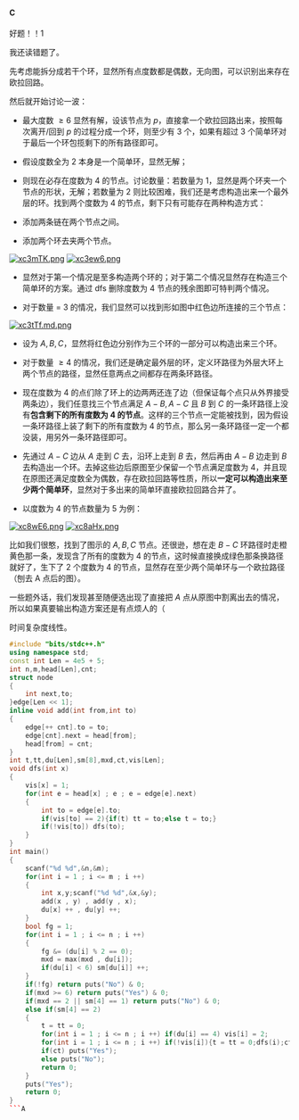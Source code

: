 #### C

好题！！1

我还读错题了。

先考虑能拆分成若干个环，显然所有点度数都是偶数，无向图，可以识别出来存在欧拉回路。

然后就开始讨论一波：

- 最大度数 $\geq 6$ 显然有解，设该节点为 $p$，直接拿一个欧拉回路出来，按照每次离开/回到 $p$ 的过程分成一个环，则至少有 $3$ 个，如果有超过 $3$ 个简单环对于最后一个环包揽剩下的所有路径即可。

- 假设度数全为 $2$ 本身是一个简单环，显然无解；

- 则现在必存在度数为 $4$ 的节点。讨论数量：若数量为 $1$，显然是两个环夹一个节点的形状，无解；若数量为 $2$ 则比较困难，我们还是考虑构造出来一个最外层的环。找到两个度数为 $4$ 的节点，剩下只有可能存在两种构造方式：

- 添加两条链在两个节点之间。

- 添加两个环去夹两个节点。

[![xc3mTK.png](https://s1.ax1x.com/2022/10/21/xc3mTK.png)](https://imgse.com/i/xc3mTK)
[![xc3ew6.png](https://s1.ax1x.com/2022/10/21/xc3ew6.png)](https://imgse.com/i/xc3ew6)

- 显然对于第一个情况是至多构造两个环的；对于第二个情况显然存在构造三个简单环的方案。通过 dfs 删除度数为 $4$ 节点的残余图即可特判两个情况。

- 对于数量 $=$ $3$ 的情况，我们显然可以找到形如图中红色边所连接的三个节点：

[![xc3tTf.md.png](https://s1.ax1x.com/2022/10/21/xc3tTf.md.png)](https://imgse.com/i/xc3tTf)

- 设为 $A,B,C$，显然将红色边分别作为三个环的一部分可以构造出来三个环。

- 对于数量 $\geq4$ 的情况，我们还是确定最外层的环，定义环路径为外层大环上两个节点的路径，显然任意两点之间都存在两条环路径。

- 现在度数为 $4$ 的点们除了环上的边两两还连了边（但保证每个点只从外界接受两条边），我们任意找三个节点满足 $A-B,A-C$ 且 $B$ 到 $C$ 的一条环路径上没有**包含剩下的所有度数为 $4$ 的节点**。这样的三个节点一定能被找到，因为假设一条环路径上装了剩下的所有度数为 $4$ 的节点，那么另一条环路径一定一个都没装，用另外一条环路径即可。


- 先通过 $A-C$ 边从 $A$ 走到 $C$ 去，沿环上走到 $B$ 去，然后再由 $A-B$ 边走到 $B$ 去构造出一个环。去掉这些边后原图至少保留一个节点满足度数为 $4$，并且现在原图还满足度数全为偶数，存在欧拉回路等性质，所以**一定可以构造出来至少两个简单环**，显然对于多出来的简单环直接欧拉回路合并了。

- 以度数为 $4$ 的节点数量为 $5$ 为例：

[![xc8wE6.png](https://s1.ax1x.com/2022/10/21/xc8wE6.png)](https://imgse.com/i/xc8wE6)
[![xc8aHx.png](https://s1.ax1x.com/2022/10/21/xc8aHx.png)](https://imgse.com/i/xc8aHx)

比如我们很憨，找到了图示的 $A,B,C$ 节点。还很逊，想在走 $B-C$ 环路径时走橙黄色那一条，发现含了所有的度数为 $4$ 的节点，这时候直接换成绿色那条换路径就好了，生下了 $2$ 个度数为 $4$ 的节点，显然存在至少两个简单环与一个欧拉路径（刨去 A 点后的图）。


一些题外话，我们发现甚至随便选出现了直接把 $A$ 点从原图中割离出去的情况，所以如果真要输出构造方案还是有点烦人的（

时间复杂度线性。

```cpp
#include "bits/stdc++.h"
using namespace std;
const int Len = 4e5 + 5;
int n,m,head[Len],cnt;
struct node
{
	int next,to;
}edge[Len << 1];
inline void add(int from,int to)
{
	edge[++ cnt].to = to;
	edge[cnt].next = head[from];
	head[from] = cnt;
}
int t,tt,du[Len],sm[8],mxd,ct,vis[Len];
void dfs(int x)
{
	vis[x] = 1;
	for(int e = head[x] ; e ; e = edge[e].next)
	{
		int to = edge[e].to;
		if(vis[to] == 2){if(t) tt = to;else t = to;}
		if(!vis[to]) dfs(to);
	}
}
int main()
{
	scanf("%d %d",&n,&m);
	for(int i = 1 ; i <= m ; i ++)
	{
		int x,y;scanf("%d %d",&x,&y);
		add(x , y) , add(y , x);
		du[x] ++ , du[y] ++;
	}
	bool fg = 1;
	for(int i = 1 ; i <= n ; i ++) 
	{
		fg &= (du[i] % 2 == 0);
		mxd = max(mxd , du[i]);
		if(du[i] < 6) sm[du[i]] ++;
	}
	if(!fg) return puts("No") & 0;
	if(mxd >= 6) return puts("Yes") & 0;
	if(mxd == 2 || sm[4] == 1) return puts("No") & 0;
	else if(sm[4] == 2)
	{
		t = tt = 0;
		for(int i = 1 ; i <= n ; i ++) if(du[i] == 4) vis[i] = 2;
		for(int i = 1 ; i <= n ; i ++) if(!vis[i]){t = tt = 0;dfs(i);ct += (t == tt);}
		if(ct) puts("Yes");
		else puts("No");
		return 0;
	}
	puts("Yes");
	return 0;
}
```A